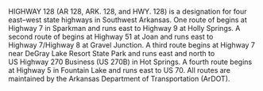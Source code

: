 HIGHWAY 128 (AR 128, ARK. 128, and HWY. 128) is a designation for four east–west state highways in Southwest Arkansas. One route of begins at Highway 7 in Sparkman and runs east to Highway 9 at Holly Springs. A second route of begins at Highway 51 at Joan and runs east to Highway 7/Highway 8 at Gravel Junction. A third route begins at Highway 7 near DeGray Lake Resort State Park and runs east and north to US Highway 270 Business (US 270B) in Hot Springs. A fourth route begins at Highway 5 in Fountain Lake and runs east to US 70. All routes are maintained by the Arkansas Department of Transportation (ArDOT).
